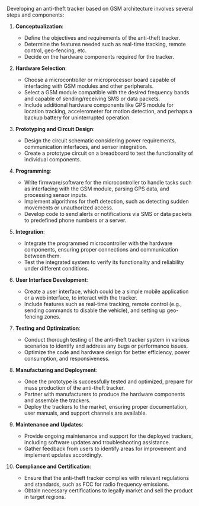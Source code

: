 Developing an anti-theft tracker based on GSM architecture involves several steps and components:

1. **Conceptualization**:
   - Define the objectives and requirements of the anti-theft tracker.
   - Determine the features needed such as real-time tracking, remote control, geo-fencing, etc.
   - Decide on the hardware components required for the tracker.

2. **Hardware Selection**:
   - Choose a microcontroller or microprocessor board capable of interfacing with GSM modules and other peripherals.
   - Select a GSM module compatible with the desired frequency bands and capable of sending/receiving SMS or data packets.
   - Include additional hardware components like GPS module for location tracking, accelerometer for motion detection, and perhaps a backup battery for uninterrupted operation.

3. **Prototyping and Circuit Design**:
   - Design the circuit schematic considering power requirements, communication interfaces, and sensor integration.
   - Create a prototype circuit on a breadboard to test the functionality of individual components.

4. **Programming**:
   - Write firmware/software for the microcontroller to handle tasks such as interfacing with the GSM module, parsing GPS data, and processing sensor inputs.
   - Implement algorithms for theft detection, such as detecting sudden movements or unauthorized access.
   - Develop code to send alerts or notifications via SMS or data packets to predefined phone numbers or a server.

5. **Integration**:
   - Integrate the programmed microcontroller with the hardware components, ensuring proper connections and communication between them.
   - Test the integrated system to verify its functionality and reliability under different conditions.

6. **User Interface Development**:
   - Create a user interface, which could be a simple mobile application or a web interface, to interact with the tracker.
   - Include features such as real-time tracking, remote control (e.g., sending commands to disable the vehicle), and setting up geo-fencing zones.

7. **Testing and Optimization**:
   - Conduct thorough testing of the anti-theft tracker system in various scenarios to identify and address any bugs or performance issues.
   - Optimize the code and hardware design for better efficiency, power consumption, and responsiveness.

8. **Manufacturing and Deployment**:
   - Once the prototype is successfully tested and optimized, prepare for mass production of the anti-theft tracker.
   - Partner with manufacturers to produce the hardware components and assemble the trackers.
   - Deploy the trackers to the market, ensuring proper documentation, user manuals, and support channels are available.

9. **Maintenance and Updates**:
   - Provide ongoing maintenance and support for the deployed trackers, including software updates and troubleshooting assistance.
   - Gather feedback from users to identify areas for improvement and implement updates accordingly.

10. **Compliance and Certification**:
    - Ensure that the anti-theft tracker complies with relevant regulations and standards, such as FCC for radio frequency emissions.
    - Obtain necessary certifications to legally market and sell the product in target regions.
